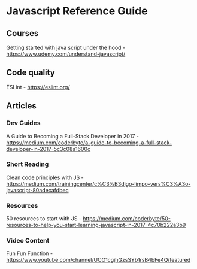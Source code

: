 # Javascript Reference Guide

## Courses

Getting started with java script under the hood - https://www.udemy.com/understand-javascript/

## Code quality

ESLint - https://eslint.org/

## Articles

### Dev Guides

A Guide to Becoming a Full-Stack Developer in 2017 - https://medium.com/coderbyte/a-guide-to-becoming-a-full-stack-developer-in-2017-5c3c08a1600c

### Short Reading

Clean code principles with JS - https://medium.com/trainingcenter/c%C3%B3digo-limpo-vers%C3%A3o-javascript-80adecafdbec

### Resources

50 resources to start with JS - https://medium.com/coderbyte/50-resources-to-help-you-start-learning-javascript-in-2017-4c70b222a3b9

### Video Content

Fun Fun Function - https://www.youtube.com/channel/UCO1cgjhGzsSYb1rsB4bFe4Q/featured
